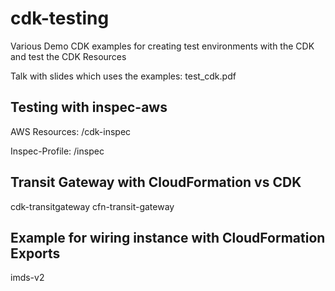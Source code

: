 # cdk-testing
Various Demo CDK examples for creating test environments with the CDK and test the CDK Resources

Talk with slides which uses the examples: test_cdk.pdf

## Testing with inspec-aws

AWS Resources: /cdk-inspec

Inspec-Profile: /inspec

## Transit Gateway with CloudFormation vs CDK

cdk-transitgateway
cfn-transit-gateway

## Example for wiring instance with CloudFormation Exports

imds-v2

